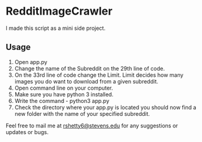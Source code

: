 # RedditImageCrawler

I made this script as a mini side project.

## Usage

1. Open app.py
2. Change the name of the Subreddit on the 29th line of code.
3. On the 33rd line of code change the Limit. Limit decides how many images you do want to download from a given subreddit.
4. Open command line on your computer.
5. Make sure you have python 3 installed.
6. Write the command - python3 app.py
7. Check the directory where your app.py is located you should now find a new folder with the name of your specified subreddit.

Feel free to mail me at rshetty6@stevens.edu for any suggestions or updates or bugs.
